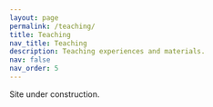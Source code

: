 ```yaml
---
layout: page
permalink: /teaching/
title: Teaching
nav_title: Teaching
description: Teaching experiences and materials.
nav: false
nav_order: 5
---
```


Site under construction.
